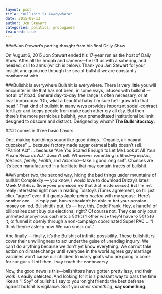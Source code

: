 ```yaml
---
layout: post
title: "Bullshit is Everywhere"
date: 2015-08-13
author: Jon Stewart
categories: politics, propoganda
featured: true
---
```


####Jon Stewart’s parting thought from his final Daily Show

On August 6, 2015 Jon Stewart ended his 17-year run as the host of Daily Show. After all the hoopla and cameos—he left us with a sobering, and needed, call to arms (which is below). Thank you Jon Stewart for your insight and guidance through the sea of bullshit we are constantly bombarded with.


###Bullshit is everywhere
Bullshit is everywhere.
There is very little you will encounter in life that has not been, in some ways, infused with bullshit — not all of it bad. General day-to-day free range is often necessary, or at least innocuous: “Oh, what a beautiful baby. I’m sure he’ll grow into that head.” That kind of bullshit in many ways provides important social-contract fertilizer and keeps people from make each other cry all day. But then there’s the more pernicious bullshit, your premeditated institutional bullshit designed to obscure and distract. Designed by whom? **The Bullshitocracy.**

###It comes in three basic flavors

One, making bad things sound like good things. “Organic, all-natural cupcakes” … because factory made sugar oatmeal balls doesn’t sell. “Patriot Act” … because “Are You Scared Enough to Let Me Look at All Your Phone Records Act” doesn’t sell. Whenever something is titled—*freedom, fairness, family, health,* and *America*—take a good long sniff. Chances are it’s been manufactured in a facilitate that may contain traces of bullshit.

###Number two, the second way, hiding the bad things under mountains of bullshit
Complexity — you know, I would love to download Drizzy’s latest Meek Mill diss. (Everyone promised me that that made sense.) But I’m not really interested right now in reading Tolstoy’s iTunes agreement, so I’ll just click “agree” even if it grants Apple *prima noctae* with my spouse.
Here’s another one — simply put, banks shouldn’t be able to bet your pension money on red.
Bullshititly put, it’s — hey, this. Dodd-Frank. Hey, a handful of billionaires can’t buy our elections, right? Of course not. They can only pour unlimited anonymous cash into a 501(c)4 other wise they’d have to 501(c)6 it, or funnel it openly through a non-campaign coordinated Super PAC … “I think they’re asleep now. We can sneak out.”

And finally — finally, it’s the Bullshit of infinite possibility. These bullshitters cover their unwillingness to act under the guise of unending inquiry. We can’t do anything because we don’t yet know everything. We cannot take action on climate change until everyone in the world agrees gay marriage vaccines won’t cause our children to marry goats who are going to come for our guns. Until then, I say teach the controversy.

Now, the good news is this—bullshitters have gotten pretty lazy, and their work is easily detected. And looking for it is a pleasant way to pass the time like an “I Spy” of bullshit. I say to you tonight friends the best defense against bullshit is vigilance.
So if you *smell something*, **say something**.
